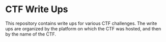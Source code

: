 # CTF Write Ups

This repository contains write ups for various CTF challenges. The write ups are organized by the platform on which the CTF was hosted, and then by the name of the CTF.
